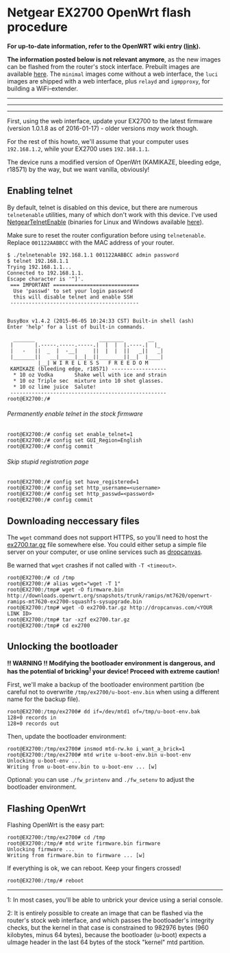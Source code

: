 Netgear EX2700 OpenWrt flash procedure
======================================

**For up-to-date information, refer to the OpenWRT wiki entry ([link](https://wiki.openwrt.org/toh/netgear/netgear_ex2700)).**

**The information posted below is not relevant anymore**, as the new images can be
flashed from the router's stock interface. Prebuilt images are available
[here](https://github.com/jclehner/ex2700/tree/master/dl/15.05). The `minimal` images
come without a web interface, the `luci` images are shipped with a web interface,
plus `relayd` and `igmpproxy`, for building a WiFi-extender.

----------------------------------------------------------------------------------
----------------------------------------------------------------------------------
----------------------------------------------------------------------------------





























First, using the web interface, update your EX2700 to the latest firmware
(version 1.0.1.8 as of 2016-01-17) - older versions *may* work though.

For the rest of this howto, we'll assume that your computer uses `192.168.1.2`,
while your EX2700 uses `192.168.1.1`.

The device runs a modified version of OpenWrt (KAMIKAZE, bleeding edge,
r18571) by the way, but we want vanilla, obviously!

## Enabling telnet

By default, telnet is disabled on this device, but there are numerous
`telnetenable` utilities, many of which don't work with this device. I've
used [NetgearTelnetEnable](https://github.com/insanid/NetgearTelnetEnable)
(binaries for Linux and Windows available 
[here](https://github.com/insanid/NetgearTelnetEnable/tree/master/binaries)).

Make sure to reset the router configuration before using `telnetenable`.
Replace `001122AABBCC` with the MAC address of your router.

```
$ ./telnetenable 192.168.1.1 001122AABBCC admin password
$ telnet 192.168.1.1
Trying 192.168.1.1...
Connected to 192.168.1.1.
Escape character is '^]'.
 === IMPORTANT ============================
  Use 'passwd' to set your login password
  this will disable telnet and enable SSH
 ------------------------------------------


BusyBox v1.4.2 (2015-06-05 10:24:33 CST) Built-in shell (ash)
Enter 'help' for a list of built-in commands.

  _______                     ________        __
 |       |.-----.-----.-----.|  |  |  |.----.|  |_
 |   -   ||  _  |  -__|     ||  |  |  ||   _||   _|
 |_______||   __|_____|__|__||________||__|  |____|
          |__| W I R E L E S S   F R E E D O M
 KAMIKAZE (bleeding edge, r18571) ------------------
  * 10 oz Vodka       Shake well with ice and strain
  * 10 oz Triple sec  mixture into 10 shot glasses.
  * 10 oz lime juice  Salute!
 ---------------------------------------------------
root@EX2700:/# 
```

###### Permanently enable telnet in the stock firmware

```
root@EX2700:/# config set enable_telnet=1
root@EX2700:/# config set GUI_Region=English
root@EX2700:/# config commit
```

###### Skip stupid registration page

```
root@EX2700:/# config set have_registered=1
root@EX2700:/# config set http_username=<username>
root@EX2700:/# config set http_passwd=<password>
root@EX2700:/# config commit
```

## Downloading neccessary files

The `wget` command does not support HTTPS, so you'll need to host the
[ex2700.tar.gz](https://github.com/jclehner/ex2700/raw/master/ex2700.tar.gz)
file somewhere else. You could either setup a simple file server on your 
computer, or use online services such as [dropcanvas](http://dropcanvas.com).

Be warned that `wget` crashes if not called with `-T <timeout>`.
```
root@EX2700:/# cd /tmp
root@EX2700:/# alias wget="wget -T 1"
root@EX2700:/tmp# wget -O firmware.bin http://downloads.openwrt.org/snapshots/trunk/ramips/mt7620/openwrt-ramips-mt7620-ex2700-squashfs-sysupgrade.bin
root@EX2700:/tmp# wget -O ex2700.tar.gz http://dropcanvas.com/<YOUR LINK ID>
root@EX2700:/tmp# tar -xzf ex2700.tar.gz
root@EX2700:/tmp# cd ex2700
```

## Unlocking the bootloader

**!! WARNING !! Modifying the bootloader environment is dangerous, and has
the potential of bricking<sup>[1](#fn1)</sup> your device! Proceed with extreme caution!**

First, we'll make a backup of the bootloader environment partition (be
careful not to overwrite `/tmp/ex2700/u-boot-env.bin` when using a different name for
the backup file).

```
root@EX2700:/tmp/ex2700# dd if=/dev/mtd1 of=/tmp/u-boot-env.bak
128+0 records in
128+0 records out
```

Then, update the bootloader environment:

```
root@EX2700:/tmp/ex2700# insmod mtd-rw.ko i_want_a_brick=1
root@EX2700:/tmp/ex2700# mtd write u-boot-env.bin u-boot-env
Unlocking u-boot-env ...
Writing from u-boot-env.bin to u-boot-env ... [w]
```

Optional: you can use `./fw_printenv` and `./fw_setenv` to adjust
the bootloader environment.

## Flashing OpenWrt

Flashing OpenWrt is the easy part:

```
root@EX2700:/tmp/ex2700# cd /tmp
root@EX2700:/tmp/# mtd write firmware.bin firmware
Unlocking firmware ...
Writing from firmware.bin to firmware ... [w]
```

If everything is ok, we can reboot. Keep your fingers crossed!

```
root@EX2700:/tmp/# reboot
```
------------------------------------------------------------
<a name="fn1">1</a>: In most cases, you'll be able to unbrick your device using
a serial console.

<a name="fn2">2</a>: It is entirely possible to create an image that can be flashed
via the router's stock web interface, and which passes the bootloader's integrity
checks, but the kernel in that case is constrained to 982976 bytes (960 kilobytes, 
minus 64 bytes), because the bootloader (u-boot) expects a uImage header in the last
64 bytes of the stock "kernel" mtd partition.
